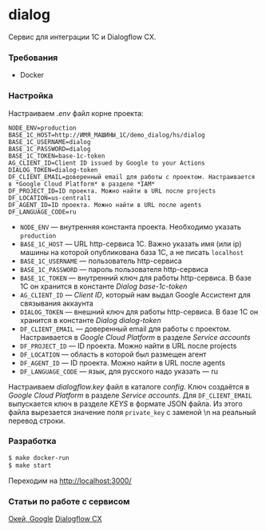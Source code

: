 # dialog

Сервис для интеграции 1C и Dialogflow CX.

### Требования

* Docker

### Настройка

Настраиваем *.env* файл корне проекта:
```
NODE_ENV=production
BASE_1C_HOST=http://ИМЯ_МАШИНЫ_1С/demo_dialog/hs/dialog
BASE_1C_USERNAME=dialog
BASE_1C_PASSWORD=dialog
BASE_1C_TOKEN=base-1c-token
AG_CLIENT_ID=Client ID issued by Google to your Actions
DIALOG_TOKEN=dialog-token
DF_CLIENT_EMAIL=доверенный email для работы с проектом. Настраивается в *Google Cloud Platform* в разделе *IAM*
DF_PROJECT_ID=ID проекта. Можно найти в URL после projects
DF_LOCATION=us-central1
DF_AGENT_ID=ID проекта. Можно найти в URL после agents
DF_LANGUAGE_CODE=ru
```
- `NODE_ENV` — внутренняя константа проекта. Необходимо указать `production`
- `BASE_1C_HOST` — URL http-сервиса 1С. Важно указать имя (или ip) машины на которой опубликована база 1С, а не писать `localhost`
- `BASE_1C_USERNAME` — пользователь http-сервиса
- `BASE_1C_PASSWORD` — пароль пользователя http-сервиса
- `BASE_1C_TOKEN` — внутренний ключ для работы http-сервиса. В базе 1С он хранится в константе *Dialog base-1c-token*
- `AG_CLIENT_ID` — *Client ID*, который нам выдал Google Ассистент для связывания аккаунта
- `DIALOG_TOKEN` — внешний ключ для работы http-сервиса. В базе 1С он хранится в константе *Dialog dialog-token*
- `DF_CLIENT_EMAIL` — доверенный email для работы с проектом. Настраивается в *Google Cloud Platform* в разделе *Service accounts*
- `DF_PROJECT_ID` — ID проекта. Можно найти в URL после projects
- `DF_LOCATION` — область в которой был размещен агент
- `DF_AGENT_ID` — ID проекта. Можно найти в URL после agents
- `DF_LANGUAGE_CODE` — язык, для русского надо указать — ru

Настраиваем *dialogflow.key* файл в каталоге *config*. Ключ создаётся в *Google Cloud Platform* в разделе *Service accounts*. Для `DF_CLIENT_EMAIL` выпускается ключ в разделе *KEYS* в формате JSON файла. Из этого файла вырезается значение поля `private_key` с заменой \n на реальный перевод строки.

### Разработка

```sh
$ make docker-run
$ make start
```
Переходим на [http://localhost:3000/](http://localhost:3000/)

### Статьи по работе с сервисом

[Окей, Google](https://grig.top/ok_google/)
[Dialogflow CX](https://grig.top/dialogflow_cx/)